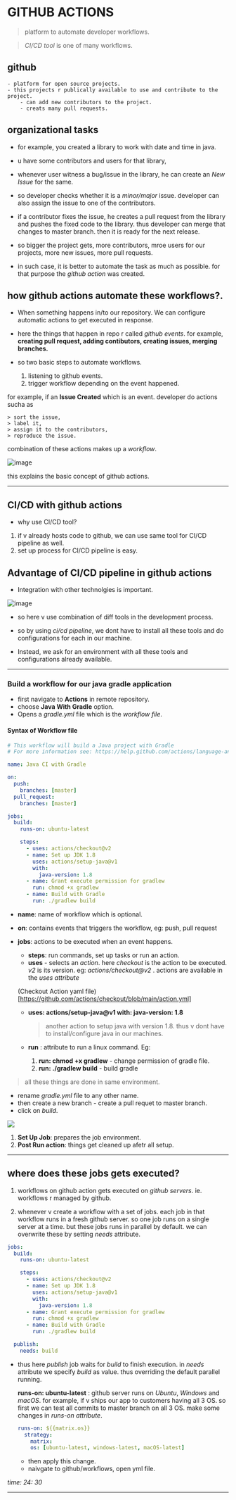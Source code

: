 # GITHUB ACTIONS

> platform to automate developer workflows.

> _CI/CD tool_ is one of many workflows.

## github

    - platform for open source projects.
    - this projects r publically available to use and contribute to the project.
        - can add new contributors to the project.
        - creats many pull requests.

## organizational tasks

- for example, you created a library to work with date and time in java.
- u have some contributors and users for that library,
- whenever user witness a bug/issue in the library, he can create an _New Issue_ for the same.
- so developer checks whether it is a _minor/major_ issue. developer can also assign the issue to one of the contributors.
- if a contributor fixes the issue, he creates a pull request from the library and pushes the fixed code to the library. thus developer can merge that changes to master branch. then it is ready for the next release.

- so bigger the project gets, more contributors, mroe users for our projects, more new issues, more pull requests.
- in such case, it is better to automate the task as much as possible. for that purpose the _github action_ was created.

## how github actions automate these workflows?.

- When something happens in/to our repository. We can configure automatic actions to get executed in response.
- here the things that happen in repo r called _github events_. for example, **creating pull request, adding contibutors, creating issues, merging branches.**
- so two basic steps to automate workflows.

  1. listening to github events.
  2. trigger workflow depending on the event happened.

for example, if an **Issue Created** which is an event. developer do actions sucha as

    > sort the issue,
    > label it,
    > assign it to the contributors,
    > reproduce the issue.

combination of these actions makes up a _workflow_.

![image](./screenshots/screen1.jpg)

this explains the basic concept of github actions.

---

## CI/CD with github actions

- why use CI/CD tool?

1. if v already hosts code to github, we can use same tool for CI/CD pipeline as well.
2. set up process for CI/CD pipeline is easy.

## Advantage of CI/CD pipeline in github actions

- Integration with other technolgies is important.

![image](./screenshots/screen2.jpg)

- so here v use combination of diff tools in the development process.

- so by using _ci/cd pipeline_, we dont have to install
  all these tools and do configurations for each in our machine.

- Instead, we ask for an environment with all these tools and configurations already available.

---

### Build a workflow for our java gradle application

- first navigate to **Actions** in remote repository.
- choose **Java With Gradle** option.
- Opens a _gradle.yml_ file which is the _workflow file_.

#### Syntax of Workflow file

```yaml
# This workflow will build a Java project with Gradle
# For more information see: https://help.github.com/actions/language-and-framework-guides/building-and-testing-java-with-gradle

name: Java CI with Gradle

on:
  push:
    branches: [master]
  pull_request:
    branches: [master]

jobs:
  build:
    runs-on: ubuntu-latest

    steps:
      - uses: actions/checkout@v2
      - name: Set up JDK 1.8
        uses: actions/setup-java@v1
        with:
          java-version: 1.8
      - name: Grant execute permission for gradlew
        run: chmod +x gradlew
      - name: Build with Gradle
        run: ./gradlew build
```

- **name**: name of workflow which is optional.
- **on**: contains events that triggers the workflow, eg: push, pull request
- **jobs**: actions to be executed when an event happens.

  - **steps**: run commands, set up tasks or run an action.
  - **uses** - selects an _action_. here _checkout_ is the action to be executed. _v2_ is its version.
    eg: _actions/checkout@v2_ . actions are available in the _uses attribute_

  (Checkout Action yaml file)[https://github.com/actions/checkout/blob/main/action.yml]

  - **uses: actions/setup-java@v1
    with:
    java-version: 1.8**

    > another action to setup java with version 1.8. thus v dont have to install/configure java in our machines.

  - **run** : attribute to run a linux command.
    Eg:
    1. **run: chmod +x gradlew** - change permission of gradle file.
    2. **run: ./gradlew build** - build gradle

> all these things are done in same environment.

- rename _gradle.yml_ file to any other name.
- then create a new branch - create a pull requet to master branch.
- click on _build_.

![](./screenshots/screen3.jpg)

1. **Set Up Job**: prepares the job environment.
2. **Post Run action**: things get cleaned up afetr all setup.

---

## where does these jobs gets executed?

1. workflows on github action gets executed on _github servers_. ie. workflows r managed by github.

2. whenever v create a workflow with a set of jobs. each job in that workflow runs in a fresh github server. so one job runs on a single server at a time. but these jobs runs in parallel by default. we can overwrite these by setting _needs_ attribute.

```yaml
jobs:
  build:
    runs-on: ubuntu-latest

    steps:
      - uses: actions/checkout@v2
      - name: Set up JDK 1.8
        uses: actions/setup-java@v1
        with:
          java-version: 1.8
      - name: Grant execute permission for gradlew
        run: chmod +x gradlew
      - name: Build with Gradle
        run: ./gradlew build

  publish:
    needs: build
```

- thus here _publish_ job waits for _build_ to finish execution. in _needs_ attribute we specify _build_ as value.
  thus overriding the default parallel running.

  **runs-on: ubuntu-latest** : github server runs on _Ubuntu_, _Windows_ and _macOS_. for example, if v ships our app to customers having all 3 OS. so first we can test all commits to master branch on all 3 OS.
  make some changes in _runs-on attribute_.

  ```yaml
  runs-on: ${{matrix.os}}
    strategy:
      matrix:
      os: [ubuntu-latest, windows-latest, macOS-latest]
  ```

  - then apply this change.
  - naivgate to github/workflows, open yml file.

_time: 24: 30_

---
